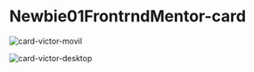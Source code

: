 # Newbie01FrontrndMentor-card

![card-victor-movil](https://user-images.githubusercontent.com/63480084/111332250-61212580-8650-11eb-9679-bb3a7b30156d.png)

![card-victor-desktop](https://user-images.githubusercontent.com/63480084/111332405-844bd500-8650-11eb-832e-9f38f3831909.png)

